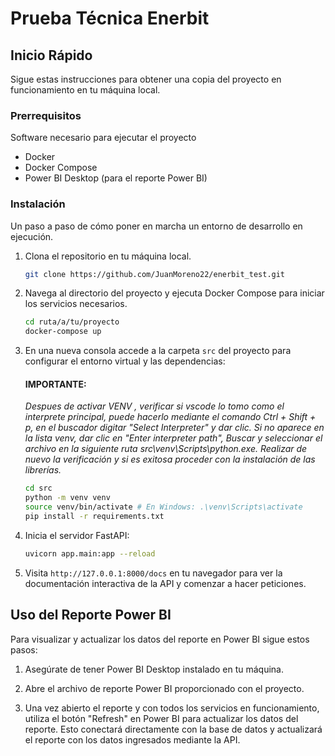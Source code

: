 # Prueba Técnica Enerbit

## Inicio Rápido

Sigue estas instrucciones para obtener una copia del proyecto en funcionamiento en tu máquina local.

### Prerrequisitos

Software necesario para ejecutar el proyecto

- Docker
- Docker Compose
- Power BI Desktop (para el reporte Power BI)

### Instalación

Un paso a paso de cómo poner en marcha un entorno de desarrollo en ejecución.

1. Clona el repositorio en tu máquina local.
   ```bash
   git clone https://github.com/JuanMoreno22/enerbit_test.git
   ```

2. Navega al directorio del proyecto y ejecuta Docker Compose para iniciar los servicios necesarios.
   ```bash
   cd ruta/a/tu/proyecto
   docker-compose up
   ```

3. En una nueva consola accede a la carpeta `src` del proyecto para configurar el entorno virtual y las dependencias:

    ####   IMPORTANTE:

    *Despues de activar VENV , verificar si vscode lo tomo como el interprete principal, puede hacerlo mediante el 	comando Ctrl + Shift + p, en el buscador digitar "Select Interpreter" y dar clic. Si no aparece en la lista venv, dar clic en  "Enter interpreter path", 
     Buscar y seleccionar el archivo en la siguiente ruta src\venv\Scripts\python.exe.
     Realizar de nuevo la verificación y si es exitosa proceder con la instalación de las librerías.*

   ```bash
   cd src
   python -m venv venv
   source venv/bin/activate # En Windows: .\venv\Scripts\activate
   pip install -r requirements.txt
   ```

4. Inicia el servidor FastAPI:
   ```bash
   uvicorn app.main:app --reload
   ```

5. Visita `http://127.0.0.1:8000/docs` en tu navegador para ver la documentación interactiva de la API y comenzar a hacer peticiones.

## Uso del Reporte Power BI

Para visualizar y actualizar los datos del reporte en Power BI sigue estos pasos:

1. Asegúrate de tener Power BI Desktop instalado en tu máquina.

2. Abre el archivo de reporte Power BI proporcionado con el proyecto.

3. Una vez abierto el reporte y con todos los servicios en funcionamiento, utiliza el botón "Refresh" en Power BI para actualizar los datos del reporte. Esto conectará directamente con la base de datos y actualizará el reporte con los datos ingresados mediante la API.
